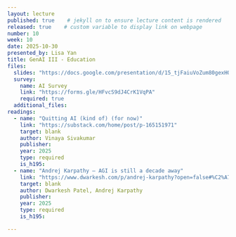 ```yaml
---
layout: lecture
published: true    # jekyll on to ensure lecture content is rendered
released: true    # custom variable to display link on webpage
number: 10
week: 10
date: 2025-10-30
presented_by: Lisa Yan
title: GenAI III - Education
files:
  slides: "https://docs.google.com/presentation/d/15_tjFaiuVoZum80gexHOw9W4SgFa5fFeRIaw18a9Qcg/edit?usp=sharing"
  survey:
    name: AI Survey 
    link: "https://forms.gle/HFvcS9dJ4CrK1VqPA"
    required: true
  additional_files:
readings: 
  - name: "Quitting AI (kind of) (for now)"
    link: "https://substack.com/home/post/p-165151971"
    target: blank
    author: Vinaya Sivakumar
    publisher: 
    year: 2025
    type: required
    is_h195: 
  - name: "Andrej Karpathy — AGI is still a decade away"
    link: "https://www.dwarkesh.com/p/andrej-karpathy?open=false#%C2%A7future-of-education"
    target: blank
    author: Dwarkesh Patel, Andrej Karpathy
    publisher: 
    year: 2025
    type: required
    is_h195: 

---
```

